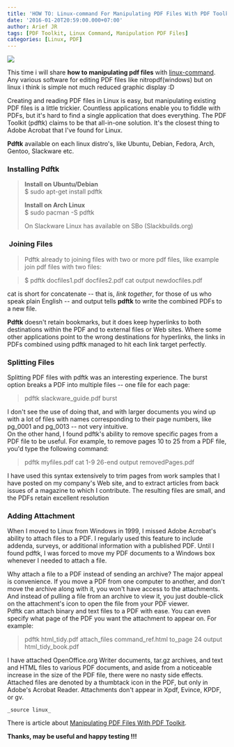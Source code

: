 ```yaml
---
title: 'HOW TO: Linux-command For Manipulating PDF Files With PDF Toolkit'
date: '2016-01-20T20:59:00.000+07:00'
author: Arief JR
tags: [PDF Toolkit, Linux Command, Manipulation PDF Files]
categories: [Linux, PDF]
---
```


![](https://2.bp.blogspot.com/-5A586UvSjog/VpnOZLXE1QI/AAAAAAAACxM/RPVNaifSyS8/s1600/linux_command.png)

This time i will share **how to manipulating pdf files** with [linux-command](https://tuxnoob.com/tags/pdf). Any various software for editing PDF files like nitropdf(windows) but on linux i think is simple not much reduced graphic display :D  

Creating and reading PDF files in Linux is easy, but manipulating existing PDF files is a little trickier. Countless applications enable you to fiddle with PDFs, but it's hard to find a single application that does everything. The PDF Toolkit (pdftk) claims to be that all-in-one solution. It's the closest thing to Adobe Acrobat that I've found for Linux.

**Pdftk** available on each linux distro's, like Ubuntu, Debian, Fedora, Arch, Gentoo, Slackware etc.  

### Installing Pdftk

> **Install on Ubuntu/Debian**  
> $ sudo apt-get install pdftk  
>   
> **Install on Arch Linux**  
> $ sudo pacman -S pdftk  
>   
> On Slackware Linux has available on SBo (Slackbuilds.org)

###  Joining Files

> Pdftk already to joining files with two or more pdf files, like example join pdf files with two files:

> $ pdftk docfiles1.pdf docfiles2.pdf cat output newdocfiles.pdf

cat is short for concatenate -- that is, _link together_, for those of us who speak plain English -- and output tells **pdftk** to write the combined PDFs to a new file.  

**Pdftk** doesn't retain bookmarks, but it does keep hyperlinks to both destinations within the PDF and to external files or Web sites. Where some other applications point to the wrong destinations for hyperlinks, the links in PDFs combined using pdftk managed to hit each link target perfectly.  

### Splitting Files

Splitting PDF files with pdftk was an interesting experience. The burst option breaks a PDF into multiple files -- one file for each page:  

> pdftk slackware_guide.pdf burst

I don't see the use of doing that, and with larger documents you wind up with a lot of files with names corresponding to their page numbers, like pg\_0001 and pg\_0013 -- not very intuitive.  
On the other hand, I found pdftk's ability to remove specific pages from a PDF file to be useful. For example, to remove pages 10 to 25 from a PDF file, you'd type the following command:  

> pdftk myfiles.pdf cat 1-9 26-end output removedPages.pdf

I have used this syntax extensively to trim pages from work samples that I have posted on my company's Web site, and to extract articles from back issues of a magazine to which I contribute. The resulting files are small, and the PDFs retain excellent resolution

### Adding Attachment

When I moved to Linux from Windows in 1999, I missed Adobe Acrobat's ability to attach files to a PDF. I regularly used this feature to include addenda, surveys, or additional information with a published PDF. Until I found pdftk, I was forced to move my PDF documents to a Windows box whenever I needed to attach a file.  

Why attach a file to a PDF instead of sending an archive? The major appeal is convenience. If you move a PDF from one computer to another, and don't move the archive along with it, you won't have access to the attachments. And instead of pulling a file from an archive to view it, you just double-click on the attachment's icon to open the file from your PDF viewer.  
Pdftk can attach binary and text files to a PDF with ease. You can even specify what page of the PDF you want the attachment to appear on. For example:  

> pdftk html\_tidy.pdf attach\_files command\_ref.html to\_page 24 output html\_tidy\_book.pdf

I have attached OpenOffice.org Writer documents, tar.gz archives, and text and HTML files to various PDF documents, and aside from a noticeable increase in the size of the PDF file, there were no nasty side effects.  
Attached files are denoted by a thumbtack icon in the PDF, but only in Adobe's Acrobat Reader. Attachments don't appear in Xpdf, Evince, KPDF, or gv.  

`_source linux_`  

There is article about [Manipulating PDF Files With PDF Toolkit](https://tuxnoob.com/tagsl/pdf).

**Thanks, may be useful and happy testing !!!**